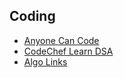## Coding

* [ Anyone Can Code ]( http://dhruvbird.com/61.html )
* [ CodeChef Learn DSA ]( https://www.codechef.com/certification/data-structures-and-algorithms/prepare )
* [ Algo Links ]( https://discuss.codechef.com/t/data-structures-and-algorithms/6599 )

